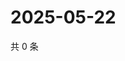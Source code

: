 # 2025-05-22

共 0 条

<!-- BEGIN ZHIHUVIDEO -->
<!-- 最后更新时间 Thu May 22 2025 07:10:55 GMT+0800 (China Standard Time) -->

<!-- END ZHIHUVIDEO -->
